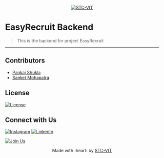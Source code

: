 <p align="center">
    <a href="https://stcvit.in/" target="_blank"><img src="https://github.com/STCVIT/STC-README/blob/master/gitbanner.png" title="STC-VIT" alt="STC-VIT"></a>
</p>
<h1> EasyRecruit Backend</h1>

> <Subtitle>
> This is the backend for project EasyRecruit
---

## Contributors
* <a href="https://github.com/lucifer-Hell"> Pankaj Shukla </a>
* <a href="https://github.com/sanket9918"> Sanket Mohapatra </a>

## License
[![License](http://img.shields.io/:license-mit-blue.svg?style=flat-square)](http://badges.mit-license.org)

## Connect with Us
[![Instagram](https://img.shields.io/badge/Instagram-E4405F?style=for-the-badge&logo=instagram&logoColor=white)](https://www.instagram.com/mstcvit/)
[![LinkedIn](https://img.shields.io/badge/LinkedIn-0077B5?style=for-the-badge&logo=linkedin&logoColor=white)](https://www.linkedin.com/company/micvitvellore/mycompany/)

[![Join Us](https://img.shields.io/badge/Join%20Us-STC-VIT)](https://stcvit.in/)

<p align="center">
	Made with :heart: by <a href="https://stcvit.in/">STC-VIT</a>
</p>
